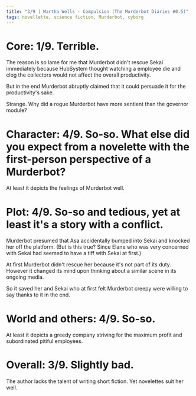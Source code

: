 ```yaml
---
title: "3/9 | Martha Wells - Compulsion (The Murderbot Diaries #0.5)"
tags: novellette, science fiction, Murderbot, cyborg
---
```


# Core: 1/9. Terrible.
The reason is so lame for me that Murderbot didn't rescue Sekai immediately because HubSystem thought watching a employee die and clog the collectors would not affect the overall productivity.

But in the end Murderbot abruptly claimed that it could persuade it for the productivity's sake.

Strange. Why did a rogue Murderbot have more sentient than the governor module?

# Character: 4/9. So-so. What else did you expect from a novelette with the first-person perspective of a Murderbot?
At least it depicts the feelings of Murderbot well.

# Plot: 4/9. So-so and tedious, yet at least it's a story with a conflict.
Murderbot presumed that Asa accidentally bumped into Sekai and knocked her off the platform. (But is this true? Since Elane who was very concerned with Sekai had seemed to have a tiff with Sekai at first.) 

At first Murderbot didn't rescue her because it's not part of its duty. However it changed its mind upon thinking about a similar scene in its ongoing media.

So it saved her and Sekai who at first felt Murderbot creepy were willing to say thanks to it in the end.

# World and others: 4/9. So-so.
At least it depicts a greedy company striving for the maximum profit and subordinated pitiful employees.

# Overall: 3/9. Slightly bad.
The author lacks the talent of writing short fiction. Yet novelettes suit her well.

